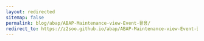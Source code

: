 ```yaml
---
layout: redirected
sitemap: false
permalink: blog/abap/ABAP-Maintenance-view-Event-활용/
redirect_to: https://z2soo.github.io/abap/ABAP-Maintenance-view-Event-활용/
---
```

